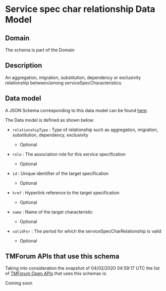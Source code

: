 # Service spec char relationship Data Model

## Domain

The  schema is part of the  Domain

## Description

An aggregation, migration, substitution, dependency or exclusivity relationship between/among serviceSpecCharacteristics.

## Data model

A JSON Schema corresponding to this data model can be found
[here](https://github.com/tmforum-rand/schemas/blob/candidates/Service/ServiceSpecCharRelationship.schema.json).

The Data model is defined as shown below:

- `relationshipType` : Type of relationship such as aggregation, migration, substitution, dependency, exclusivity

  - Optional


- `role` : The association role for this service specification

  - Optional


- `id` : Unique identifier of the target specification

  - Optional


- `href` : Hyperlink reference to the target specification

  - Optional


- `name` : Name of the target  characteristic

  - Optional


- `validFor` : The period for which the serviceSpecCharRelationship is valid

  - Optional






## TMForum APIs that use this schema

Taking into consideration the snapshot of 04/02/2020 04:59:17 UTC the list of [TMForum Open APIs](https://www.tmforum.org/open-apis/) that uses this schemas is:

Coming soon